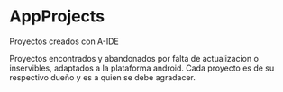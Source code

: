 # AppProjects
Proyectos creados con A-IDE 

Proyectos encontrados y abandonados por falta de actualizacion o inservibles, adaptados a la plataforma android.
Cada proyecto es de su respectivo dueño y es a quien se debe agradacer.

